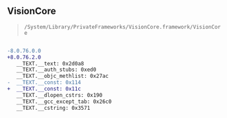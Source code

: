## VisionCore

> `/System/Library/PrivateFrameworks/VisionCore.framework/VisionCore`

```diff

-8.0.76.0.0
+8.0.76.2.0
   __TEXT.__text: 0x2d0a8
   __TEXT.__auth_stubs: 0xed0
   __TEXT.__objc_methlist: 0x27ac
-  __TEXT.__const: 0x114
+  __TEXT.__const: 0x11c
   __TEXT.__dlopen_cstrs: 0x190
   __TEXT.__gcc_except_tab: 0x26c0
   __TEXT.__cstring: 0x3571

```
